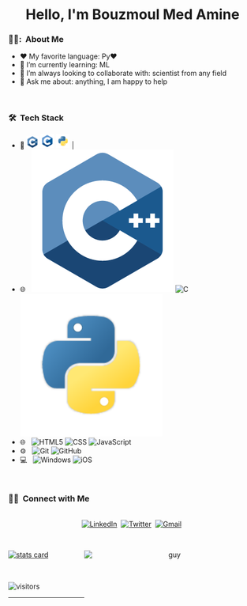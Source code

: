 <h1 align="center"> Hello, I'm Bouzmoul Med Amine </h1>

<h3> 👨‍🎨: &nbsp;About Me </h3>


- :heart: My favorite language: Py♥
- 🌱 I’m currently learning: ML
- 👯 I’m always looking to collaborate with: scientist from any field
- 💬 Ask me about: anything, I am happy to help

<br/>

<h3> 🛠 &nbsp;Tech Stack</h3>

- :space_invader:  [<img src="https://raw.githubusercontent.com/github/explore/80688e429a7d4ef2fca1e82350fe8e3517d3494d/topics/cpp/cpp.png" alt="cpp logo" width="24">](https://isocpp.org/)    [<img src="https://raw.githubusercontent.com/github/explore/80688e429a7d4ef2fca1e82350fe8e3517d3494d/topics/c/c.png" alt="c logo" width="28">](http://www.open-std.org/jtc1/sc22/wg14/)   [<img src="https://raw.githubusercontent.com/github/explore/80688e429a7d4ef2fca1e82350fe8e3517d3494d/topics/python/python.png" alt="python logo" width="28">](https://www.python.org/)  |
- 🌐 &nbsp;
  ![C++](https://raw.githubusercontent.com/github/explore/80688e429a7d4ef2fca1e82350fe8e3517d3494d/topics/cpp/cpp.png)
  ![C](https://cdn-icons-png.flaticon.com/512/226/226777.png)
  ![Python](https://raw.githubusercontent.com/github/explore/80688e429a7d4ef2fca1e82350fe8e3517d3494d/topics/python/python.png)
- 🌐 &nbsp;
  ![HTML5](https://img.shields.io/badge/HTML5-E34F26?style=for-the-badge&logo=html5&logoColor=white)
  ![CSS](https://img.shields.io/badge/CSS-239120?&style=for-the-badge&logo=css3&logoColor=white)
  ![JavaScript](https://img.shields.io/badge/JavaScript-323330?style=for-the-badge&logo=javascript&logoColor=F7DF1E)
- ⚙️ &nbsp;
  ![Git](https://img.shields.io/badge/Git-F05032?style=for-the-badge&logo=git&logoColor=white)
  ![GitHub](https://img.shields.io/badge/GitHub-100000?style=for-the-badge&logo=github&logoColor=white)
- 💻 &nbsp;
  ![Windows](https://img.shields.io/badge/Windows-0078D6?style=for-the-badge&logo=windows&logoColor=white)
  ![iOS](https://img.shields.io/badge/iOS-000000?style=for-the-badge&logo=ios&logoColor=white)


<br/>



<h3> 🤝🏻 &nbsp;Connect with Me </h3> 

<p align="center">
<br>
<a href="https://www.linkedin.com/in/mohamed-amine-bouzmoul-1555b61b6/"><img src="https://img.shields.io/badge/linkedin-%230077B5.svg?&style=for-the-badge&logo=linkedin&logoColor=white" alt="LinkedIn" /></a>&nbsp;
<a href="https://twitter.com/BouzmoulA"><img src="https://img.shields.io/badge/Twitter-1DA1F2?style=for-the-badge&logo=twitter&logoColor=white" alt="Twitter" /></a>&nbsp;
<a href="mailto:medaminebouzmoul@gmail.com?subject=Hola%20Jiji"><img src="https://img.shields.io/badge/gmail-%23D14836.svg?&style=for-the-badge&logo=gmail&logoColor=white" alt="Gmail"/></a>&nbsp;
</p>



<br/> 
<p>

<a align= "center" href="https://github.com/BouzCS">
  <img alt= "stats card" height="270px" width="400" src="https://github-readme-stats.vercel.app/api?username=BouzCS&theme=cobalt&show_icons=true&count_private=true" />
  <img align="right" height="270px" alt="guy" width="350" src="https://i.pinimg.com/originals/e4/26/70/e426702edf874b181aced1e2fa5c6cde.gif" /> </a>

</p>
<br/>

<p>
    <img align="center" alt="visitors" src="https://gpvc.arturio.dev/BouzCS"/>
</p>

-----
